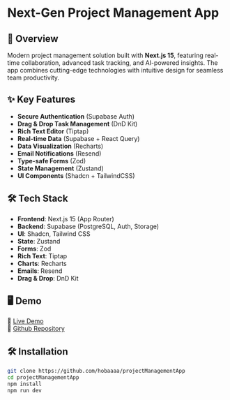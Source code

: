 # Next-Gen Project Management App

## 🚀 Overview

Modern project management solution built with **Next.js 15**, featuring real-time collaboration, advanced task tracking, and AI-powered insights. The app combines cutting-edge technologies with intuitive design for seamless team productivity.

## ✨ Key Features

- **Secure Authentication** (Supabase Auth)
- **Drag & Drop Task Management** (DnD Kit)
- **Rich Text Editor** (Tiptap)
- **Real-time Data** (Supabase + React Query)
- **Data Visualization** (Recharts)
- **Email Notifications** (Resend)
- **Type-safe Forms** (Zod)
- **State Management** (Zustand)
- **UI Components** (Shadcn + TailwindCSS)

## 🛠️ Tech Stack

- **Frontend**: Next.js 15 (App Router)
- **Backend**: Supabase (PostgreSQL, Auth, Storage)
- **UI**: Shadcn, Tailwind CSS
- **State**: Zustand
- **Forms**: Zod
- **Rich Text**: Tiptap
- **Charts**: Recharts
- **Emails**: Resend
- **Drag & Drop**: DnD Kit

## 🖥️ Demo

🔗 [Live Demo](https://project-management-app-gules.vercel.app/)  
🔗 [Github Repository](https://github.com/hobaaaa/projectManagementApp)

## 🛠️ Installation

```bash
git clone https://github.com/hobaaaa/projectManagementApp
cd projectManagementApp
npm install
npm run dev
```
